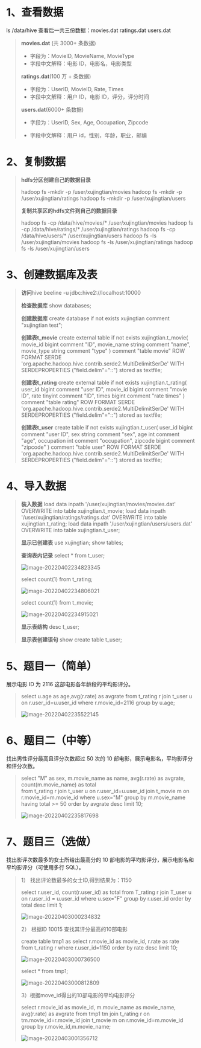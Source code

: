 # 1、查看数据

ls /data/hive    查看后一共三份数据：movies.dat  ratings.dat  users.dat

> **movies.dat**  (共 3000+ 条数据)
>
> - 字段为：MovieID, MovieName, MovieType
> - 字段中文解释：电影 ID，电影名，电影类型
>
> **ratings.dat**(100 万 + 条数据)
>
> - 字段为：UserID, MovieID, Rate, Times
> - 字段中文解释：用户 ID，电影 ID，评分，评分时间
>
> **users.dat**(6000+ 条数据)
>
> - 字段为：UserID, Sex, Age, Occupation, Zipcode
>
> - 字段中文解释：用户 id，性别，年龄，职业，邮编
>
>   

# 2、复制数据

> **hdfs分区创建自己的数据目录**
>
> hadoop fs -mkdir -p /user/xujingtian/movies
> hadoop fs -mkdir -p /user/xujingtian/ratings
> hadoop fs -mkdir -p /user/xujingtian/users
>
> **复制共享区的hdfs文件到自己的数据目录**
>
> hadoop fs -cp /data/hive/movies/*  /user/xujingtian/movies
> hadoop fs -cp /data/hive/ratings/*  /user/xujingtian/ratings
> hadoop fs -cp /data/hive/users/*  /user/xujingtian/users
> hadoop fs -ls /user/xujingtian/movies
> hadoop fs -ls /user/xujingtian/ratings
> hadoop fs -ls /user/xujingtian/users

# 3、创建数据库及表

>  **访问**hive
> beeline -u jdbc:hive2://localhost:10000
>
>  **检查数据库**
> show databases;
>
>  **创建数据库**
> create database if not exists xujingtian comment "xujingtian test";
>
>  **创建表t_movie**
> create external table if not exists xujingtian.t_movie(
> movie_id bigint comment "ID",
> movie_name string comment "name",
> movie_type string comment "type"
> )
> comment "table movie"
> ROW FORMAT SERDE 'org.apache.hadoop.hive.contrib.serde2.MultiDelimitSerDe' 
> WITH SERDEPROPERTIES ("field.delim"="::")
> stored as textfile;
>
>  **创建表t_rating**
> create external table if not exists xujingtian.t_rating(
> user_id bigint comment "user ID",
> movie_id bigint comment "movie ID",
> rate tinyint comment "ID",
> times bigint comment "rate times"
> )
> comment "table rating"
> ROW FORMAT SERDE 'org.apache.hadoop.hive.contrib.serde2.MultiDelimitSerDe' 
> WITH SERDEPROPERTIES ("field.delim"="::")
> stored as textfile;
>
>  **创建表t_user**
> create table if not exists xujingtian.t_user(
> user_id bigint comment "user ID",
> sex string comment "sex",
> age int comment "age",
> occupation int comment "occupation",
> zipcode bigint comment "zipcode"
> )
> comment "table user"
> ROW FORMAT SERDE 'org.apache.hadoop.hive.contrib.serde2.MultiDelimitSerDe' 
> WITH SERDEPROPERTIES ("field.delim"="::")
> stored as textfile;

# 4、导入数据

>  **装入数据**
> load data inpath '/user/xujingtian/movies/movies.dat' OVERWRITE into table xujingtian.t_movie;
> load data inpath '/user/xujingtian/ratings/ratings.dat' OVERWRITE into table xujingtian.t_rating;
> load data inpath '/user/xujingtian/users/users.dat' OVERWRITE into table xujingtian.t_user;
>
>  **显示已创建表**
> use xujingtian;
> show tables;
>
>  **查询表内记录**
> select * from t_user;
>
> ![image-20220402234823345](D:\99.dean_pc\08.geektime\13.大数据\03.code\week4\作业.assets\image-20220402234823345.png)
>
> select count(1) from t_rating;
>
> ![image-20220402234806021](D:\99.dean_pc\08.geektime\13.大数据\03.code\week4\作业.assets\image-20220402234806021.png)
>
> select count(1) from t_movie;
>
> ![image-20220402234915021](D:\99.dean_pc\08.geektime\13.大数据\03.code\week4\作业.assets\image-20220402234915021.png)
>
>  **显示表结构**
> desc t_user;
>
>  **显示表创建语句**
> show create table t_user;
>
> 

# 5、题目一（简单）

展示电影 ID 为 2116 这部电影各年龄段的平均影评分。

> select u.age as age,avg(r.rate) as avgrate
> from t_rating r join t_user u on r.user_id=u.user_id
> where r.movie_id=2116
> group by u.age;
>
> ![image-20220402235522145](D:\99.dean_pc\08.geektime\13.大数据\03.code\week4\作业.assets\image-20220402235522145.png)

# 6、题目二（中等）

找出男性评分最高且评分次数超过 50 次的 10 部电影，展示电影名，平均影评分和评分次数。

> select "M" as sex, m.movie_name as name, avg(r.rate) as avgrate, count(m.movie_name) as total  
> from t_rating r 
> join t_user u on r.user_id=u.user_id 
> join t_movie m on r.movie_id=m.movie_id 
> where u.sex="M" 
> group by m.movie_name 
> having total >= 50
> order by avgrate desc 
> limit 10;
>
> ![image-20220402235817698](D:\99.dean_pc\08.geektime\13.大数据\03.code\week4\作业.assets\image-20220402235817698.png)





# 7、题目三（选做）

找出影评次数最多的女士所给出最高分的 10 部电影的平均影评分，展示电影名和平均影评分（可使用多行 SQL）。

> 1） 找出评论数最多的女士ID,得到结果为：1150
>
> select r.user_id, count(r.user_id) as total 
> from T_rating r join T_user u on r.user_id = u.user_id 
> where u.sex="F" 
> group by r.user_id 
> order by total desc 
> limit 1;
>
> ![image-20220403000234832](D:\99.dean_pc\08.geektime\13.大数据\03.code\week4\作业.assets\image-20220403000234832.png)
>
> 2） 根据ID 10015 查找其评分最高的10部电影
>
> create table tmp1 as 
> select r.movie_id as movie_id, r.rate as rate  
> from t_rating r 
> where r.user_id=1150 
> order by rate desc 
> limit 10;
>
> ![image-20220403000736500](D:\99.dean_pc\08.geektime\13.大数据\03.code\week4\作业.assets\image-20220403000736500.png)
>
> select * from tmp1;
>
> ![image-20220403000812809](D:\99.dean_pc\08.geektime\13.大数据\03.code\week4\作业.assets\image-20220403000812809.png)
>
> 3）根据move_id得出的10部电影的平均电影评分
>
> select r.movie_id as movie_id, m.movie_name as movie_name, avg(r.rate) as avgrate 
> from tmp1 tm 
> join t_rating r on tm.movie_id=r.movie_id 
> join t_movie m on r.movie_id=m.movie_id 
> group by r.movie_id,m.movie_name;
>
> ![image-20220403001356712](D:\99.dean_pc\08.geektime\13.大数据\03.code\week4\作业.assets\image-20220403001356712.png)